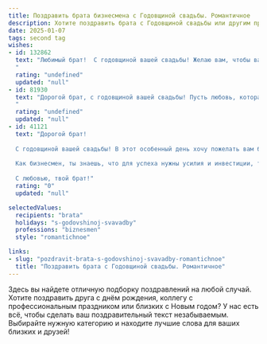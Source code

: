 ```yaml
---
title: Поздравить брата бизнесмена с Годовщиной свадьбы. Романтичное
description: Хотите поздравить брата с Годовщиной свадьбы или другим праздником? Наш ИИ создаст незабываемое поздравление, а вы обязательно выделитесь среди других.  
date: 2025-01-07
tags: second tag
wishes:
- id: 132862
  text: "Любимый брат!  С годовщиной вашей свадьбы! Желаю вам, чтобы ваша любовь, подобно крепкому бизнесу, процветала год от года, принося только радость, счастье и взаимное уважение. Пусть ваш семейный очаг всегда будет наполнен теплом, уютом и нежностью.  Храни вас Бог!
  "
  rating: "undefined"
  updated: "null"
- id: 81930
  text: "Дорогой брат, с годовщиной вашей свадьбы! Пусть любовь, которая так ярко сияет в ваших глазах, будет вечной и крепкой, как алмаз. Желаю вам бесконечного счастья, процветания в бизнесе и еще много-много таких прекрасных годов вместе!
  "
  rating: "undefined"
  updated: "null"
- id: 41121
  text: "Дорогой брат!
  
  С годовщиной вашей свадьбы! В этот особенный день хочу пожелать вам безграничного счастья, еще большего тепла в ваших сердцах и гармонии в отношениях. Пусть каждый день вместе будет наполнен любовью и поддержкой, а ваши совместные мечты становятся реальностью, ведь вы - команда, способная на всё!
  
  Как бизнесмен, ты знаешь, что для успеха нужны усилия и инвестиции, так и в любви важно заботиться и вкладываться друг в друга. Пусть ваши чувства крепнут с каждым годом, словно надежный бизнес, приносящий только радость и счастье.
  
  С любовью, твой брат!"
  rating: "0"
  updated: "null"

selectedValues:
  recipients: "brata"
  holidays: "s-godovshinoj-svavadby"
  professions: "biznesmen"
  style: "romantichnoe"

links:
- slug: "pozdravit-brata-s-godovshinoj-svavadby-romantichnoe"
  title: "Поздравить брата с Годовщиной свадьбы. Романтичное"
---
```


Здесь вы найдете отличную подборку поздравлений на любой случай. 
Хотите поздравить друга с днём рождения, коллегу с профессиональным праздником или близких с Новым годом? У нас есть всё, чтобы сделать ваш поздравительный текст незабываемым. Выбирайте нужную категорию и находите лучшие слова для ваших близких и друзей!
